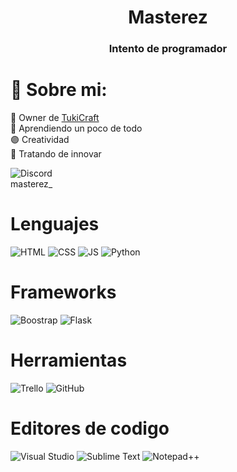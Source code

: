 <h1 align="center">Masterez</h1>
<h3 align="center">Intento de programador</h3>

# 💫 Sobre mi:
🔭 Owner de [TukiCraft](https://discord.gg/cXX2tkEcct)<br>
🌱 Aprendiendo un poco de todo<br>
🟣 Creatividad<br>
🚀 Tratando de innovar<br>

![Discord](https://img.shields.io/badge/Discord-black?logo=discord&logoColor=%235865F2)<br>
masterez_

# Lenguajes
![HTML](https://img.shields.io/badge/HTML-black?logo=html5)
![CSS](https://img.shields.io/badge/CSS-black?logo=css3&logoColor=%231572B6)
![JS](https://img.shields.io/badge/JS-black?logo=javascript)
![Python](https://img.shields.io/badge/Python-black?logo=python&logoColor=%231572B6)

# Frameworks
![Boostrap](https://img.shields.io/badge/Boostrap-black?logo=bootstrap&logoColor=%237952B3)
![Flask](https://img.shields.io/badge/Flask-black?logo=Flask)

# Herramientas
![Trello](https://img.shields.io/badge/Trello-black?logo=trello&logoColor=%230052CC) 
![GitHub](https://img.shields.io/badge/GitHub-black?logo=github)

# Editores de codigo
![Visual Studio](https://img.shields.io/badge/Visual%20Studio-black?logo=visualstudiocode&logoColor=%23007ACC)
![Sublime Text](https://img.shields.io/badge/Sublime%20Text-black?logo=sublimetext&logoColor=%23FF9800)
![Notepad++](https://img.shields.io/badge/Notepad%2B%2B-black?logo=notepadplusplus&logoColor=%2390E59A)


